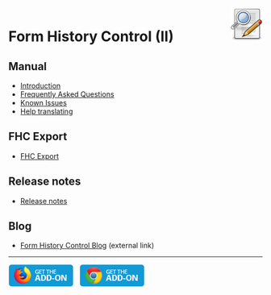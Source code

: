 <img align="right" src="./img/fhc-64.png" alt="Form History Control icon" title="Form History Control icon" width="64" height="64">

# Form History Control (II)

## Manual
- [Introduction](Manual/manual.md)
- [Frequently Asked Questions](Manual/FAQ.md)
- [Known Issues](Manual/KnownIssues.md)
- [Help translating](Manual/Translation.md)
## FHC Export
- [FHC Export](FHCExport.md)
## Release notes
- [Release notes](ReleaseNotes/fhc-releasenotes.md)
## Blog
- [Form History Control Blog](https://formhistory.blogspot.com/) (external link)

<hr/>
<a href="https://addons.mozilla.org/firefox/addon/form-history-control/" target="_blank"><img src="./img/AMO-button.png" width="129" height="45"></a>
&nbsp;
<a href="https://chrome.google.com/webstore/detail/form-history-control-ii/lpcccgcdjibejkgiaeijbmkpbnbkglkb" target="_blank"><img src="./img/Chrome-button.png" width="129" height="45"></a>